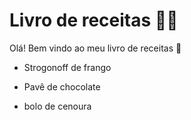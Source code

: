 # Livro de receitas :man_cook:

Olá! Bem vindo ao meu livro de receitas :wave:

- Strogonoff de frango

- Pavê de chocolate

- bolo de cenoura

  